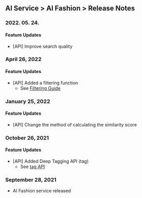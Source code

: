 ## AI Service > AI Fashion > Release Notes

### 2022. 05. 24.
#### Feature Updates
* [API] Improve search quality

### April 26, 2022
#### Feature Updates
* [API] Added a filtering function
	* See [Filtering Guide](./service-api-guide/#filtering-guide)

### January 25, 2022
#### Feature Updates
* [API] Change the method of calculating the similarity score

### October 26, 2021
#### Feature Updates
* [API] Added Deep Tagging API (tag)
	* See [tag API](./service-api-guide/#tag-api)

### September 28, 2021
* AI Fashion service released
